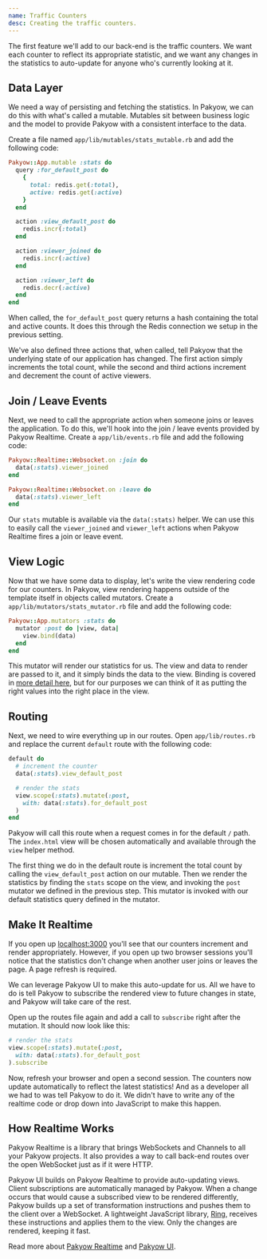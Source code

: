 ```yaml
---
name: Traffic Counters
desc: Creating the traffic counters.
---
```


The first feature we'll add to our back-end is the traffic counters. We want
each counter to reflect its appropriate statistic, and we want any changes in
the statistics to auto-update for anyone who's currently looking at it.

## Data Layer

We need a way of persisting and fetching the statistics. In Pakyow, we can do
this with what's called a mutable. Mutables sit between business logic and the
model to provide Pakyow with a consistent interface to the data.

Create a file named `app/lib/mutables/stats_mutable.rb` and add the following
code:

```ruby
Pakyow::App.mutable :stats do
  query :for_default_post do
    {
      total: redis.get(:total),
      active: redis.get(:active)
    }
  end

  action :view_default_post do
    redis.incr(:total)
  end

  action :viewer_joined do
    redis.incr(:active)
  end

  action :viewer_left do
    redis.decr(:active)
  end
end
```

When called, the `for_default_post` query returns a hash containing the total
and active counts. It does this through the Redis connection we setup in the
previous setting.

We've also defined three actions that, when called, tell Pakyow that the
underlying state of our application has changed. The first action simply
increments the total count, while the second and third actions increment and
decrement the count of active viewers.

## Join / Leave Events

Next, we need to call the appropriate action when someone joins or leaves the
application. To do this, we'll hook into the join / leave events provided by
Pakyow Realtime. Create a `app/lib/events.rb` file and add the following code:

```ruby
Pakyow::Realtime::Websocket.on :join do
  data(:stats).viewer_joined
end

Pakyow::Realtime::Websocket.on :leave do
  data(:stats).viewer_left
end
```

Our `stats` mutable is available via the `data(:stats)` helper. We can use this
to easily call the `viewer_joined` and `viewer_left` actions when Pakyow
Realtime fires a join or leave event.

## View Logic

Now that we have some data to display, let's write the view rendering code for
our counters. In Pakyow, view rendering happens outside of the template itself
in objects called mutators. Create a `app/lib/mutators/stats_mutator.rb` file
and add the following code:

```ruby
Pakyow::App.mutators :stats do
  mutator :post do |view, data|
    view.bind(data)
  end
end
```

This mutator will render our statistics for us. The view and data to render are
passed to it, and it simply binds the data to the view. Binding is covered in
[more detail here](/docs/view-logic), but for our purposes we can think of it as
putting the right values into the right place in the view.

## Routing

Next, we need to wire everything up in our routes. Open `app/lib/routes.rb` and
replace the current `default` route with the following code:

```ruby
default do
  # increment the counter
  data(:stats).view_default_post

  # render the stats
  view.scope(:stats).mutate(:post,
    with: data(:stats).for_default_post
  )
end
```

Pakyow will call this route when a request comes in for the default `/` path.
The `index.html` view will be chosen automatically and available through the
`view` helper method.

The first thing we do in the default route is increment the total count by
calling the `view_default_post` action on our mutable. Then we render the
statistics by finding the `stats` scope on the view, and invoking the `post`
mutator we defined in the previous step. This mutator is invoked with our
default statistics query defined in the mutator.

## Make It Realtime

If you open up [localhost:3000](http://localhost:3000) you'll see that our
counters increment and render appropriately. However, if you open up two
browser sessions you'll notice that the statistics don't change when another
user joins or leaves the page. A page refresh is required.

We can leverage Pakyow UI to make this auto-update for us. All we have to do is
tell Pakyow to subscribe the rendered view to future changes in state, and
Pakyow will take care of the rest.

Open up the routes file again and add a call to `subscribe` right after the
mutation. It should now look like this:

```ruby
# render the stats
view.scope(:stats).mutate(:post,
  with: data(:stats).for_default_post
).subscribe
```

Now, refresh your browser and open a second session. The counters now update
automatically to reflect the latest statistics! And as a developer all we had to
was tell Pakyow to do it. We didn't have to write any of the realtime code or
drop down into JavaScript to make this happen.

## How Realtime Works

Pakyow Realtime is a library that brings WebSockets and Channels to all your
Pakyow projects. It also provides a way to call back-end routes over the open
WebSocket just as if it were HTTP. 

Pakyow UI builds on Pakyow Realtime to provide auto-updating views. Client
subscriptions are automatically managed by Pakyow. When a change occurs that
would cause a subscribed view to be rendered differently, Pakyow builds up a set
of transformation instructions and pushes them to the client over a WebSocket. A
lightweight JavaScript library, [Ring](https://github.com/pakyow/ring), receives
these instructions and applies them to the view. Only the changes are rendered,
keeping it fast.

Read more about [Pakyow Realtime](/docs/realtime) and [Pakyow
UI](/docs/live-views).
